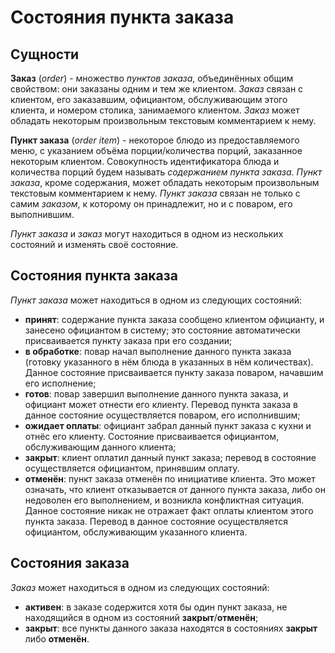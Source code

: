 # Состояния пункта заказа

## Сущности

**Заказ** (*order*) - множество *пунктов заказа*, объединённых общим свойством: они заказаны одним и тем же клиентом.
*Заказ* связан с клиентом, его заказавшим, официантом, обслуживающим этого клиента, и номером столика, занимаемого клиентом.
*Заказ* может обладать некоторым произвольным текстовым комментарием к нему.

**Пункт заказа** (*order item*) - некоторое блюдо из предоставляемого меню, с указанием объёма порции/количества порций, заказанное некоторым клиентом. Совокупность идентификатора блюда и количества порций будем называть *содержанием пункта заказа*.
*Пункт заказа*, кроме содержания, может обладать некоторым произвольным текстовым комментарием к нему.
*Пункт заказа* связан не только с самим *заказом*, к которому он принадлежит, но и с поваром, его выполнившим.

*Пункт заказа* и *заказ* могут находиться в одном из нескольких состояний и изменять своё состояние.

## Состояния пункта заказа

*Пункт заказа* может находиться в одном из следующих состояний:

- **принят**: содержание пункта заказа сообщено клиентом официанту, и занесено официантом в систему; это состояние автоматически присваивается пункту заказа при его создании;
- **в обработке**: повар начал выполнение данного пункта заказа (готовку указанного в нём блюда в указанных в нём количествах). Данное состояние присваивается пункту заказа поваром, начавшим его исполнение;
- **готов**: повар завершил выполнение данного пункта заказа, и официант может отнести его клиенту. Перевод пункта заказа в данное состояние осуществляется поваром, его исполнившим;
- **ожидает оплаты**: официант забрал данный пункт заказа с кухни и отнёс его клиенту. Состояние присваивается официантом, обслуживающим данного клиента;
- **закрыт**: клиент оплатил данный пункт заказа; перевод в состояние осуществляется официантом, принявшим оплату.
- **отменён**: пункт заказа отменён по инициативе клиента. Это может означать, что клиент отказывается от данного пункта заказа, либо он недоволен его выполнением, и возникла конфликтная ситуация. Данное состояние никак не отражает факт оплаты клиентом этого пункта заказа. Перевод в данное состояние осуществляется официантом, обслуживающим указанного клиента.

## Состояния заказа

*Заказ* может находиться в одном из следующих состояний:

- **активен**: в заказе содержится хотя бы один пункт заказа, не находящийся в одном из состояний **закрыт**/**отменён**;
- **закрыт**: все пункты данного заказа находятся в состояниях **закрыт** либо **отменён**.
